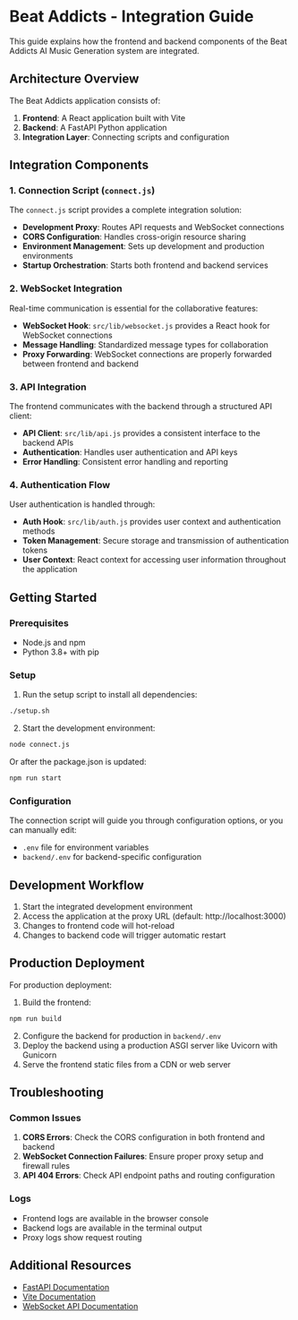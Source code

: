 # Beat Addicts - Integration Guide

This guide explains how the frontend and backend components of the Beat Addicts AI Music Generation system are integrated.

## Architecture Overview

The Beat Addicts application consists of:

1. **Frontend**: A React application built with Vite
2. **Backend**: A FastAPI Python application
3. **Integration Layer**: Connecting scripts and configuration

## Integration Components

### 1. Connection Script (`connect.js`)

The `connect.js` script provides a complete integration solution:

- **Development Proxy**: Routes API requests and WebSocket connections
- **CORS Configuration**: Handles cross-origin resource sharing
- **Environment Management**: Sets up development and production environments
- **Startup Orchestration**: Starts both frontend and backend services

### 2. WebSocket Integration

Real-time communication is essential for the collaborative features:

- **WebSocket Hook**: `src/lib/websocket.js` provides a React hook for WebSocket connections
- **Message Handling**: Standardized message types for collaboration
- **Proxy Forwarding**: WebSocket connections are properly forwarded between frontend and backend

### 3. API Integration

The frontend communicates with the backend through a structured API client:

- **API Client**: `src/lib/api.js` provides a consistent interface to the backend APIs
- **Authentication**: Handles user authentication and API keys
- **Error Handling**: Consistent error handling and reporting

### 4. Authentication Flow

User authentication is handled through:

- **Auth Hook**: `src/lib/auth.js` provides user context and authentication methods
- **Token Management**: Secure storage and transmission of authentication tokens
- **User Context**: React context for accessing user information throughout the application

## Getting Started

### Prerequisites

- Node.js and npm
- Python 3.8+ with pip

### Setup

1. Run the setup script to install all dependencies:

```bash
./setup.sh
```

2. Start the development environment:

```bash
node connect.js
```

Or after the package.json is updated:

```bash
npm run start
```

### Configuration

The connection script will guide you through configuration options, or you can manually edit:

- `.env` file for environment variables
- `backend/.env` for backend-specific configuration

## Development Workflow

1. Start the integrated development environment
2. Access the application at the proxy URL (default: http://localhost:3000)
3. Changes to frontend code will hot-reload
4. Changes to backend code will trigger automatic restart

## Production Deployment

For production deployment:

1. Build the frontend:

```bash
npm run build
```

2. Configure the backend for production in `backend/.env`
3. Deploy the backend using a production ASGI server like Uvicorn with Gunicorn
4. Serve the frontend static files from a CDN or web server

## Troubleshooting

### Common Issues

1. **CORS Errors**: Check the CORS configuration in both frontend and backend
2. **WebSocket Connection Failures**: Ensure proper proxy setup and firewall rules
3. **API 404 Errors**: Check API endpoint paths and routing configuration

### Logs

- Frontend logs are available in the browser console
- Backend logs are available in the terminal output
- Proxy logs show request routing

## Additional Resources

- [FastAPI Documentation](https://fastapi.tiangolo.com/)
- [Vite Documentation](https://vitejs.dev/)
- [WebSocket API Documentation](https://developer.mozilla.org/en-US/docs/Web/API/WebSockets_API)
